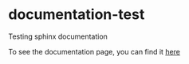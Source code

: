 # documentation-test
Testing sphinx documentation

To see the documentation page, you can find it [here](https://joeph123.github.io/documentation-test/)
